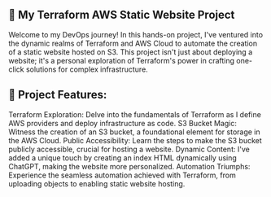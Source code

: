 ## 🚀 My Terraform AWS Static Website Project

Welcome to my DevOps journey! In this hands-on project, I've ventured into the dynamic realms of Terraform and AWS Cloud to automate the creation of a static website hosted on S3. This project isn't just about deploying a website; it's a personal exploration of Terraform's power in crafting one-click solutions for complex infrastructure.

## 🔧 Project Features:

Terraform Exploration: Delve into the fundamentals of Terraform as I define AWS providers and deploy infrastructure as code.
S3 Bucket Magic: Witness the creation of an S3 bucket, a foundational element for storage in the AWS Cloud.
Public Accessibility: Learn the steps to make the S3 bucket publicly accessible, crucial for hosting a website.
Dynamic Content: I've added a unique touch by creating an index HTML dynamically using ChatGPT, making the website more personalized.
Automation Triumphs: Experience the seamless automation achieved with Terraform, from uploading objects to enabling static website hosting.
